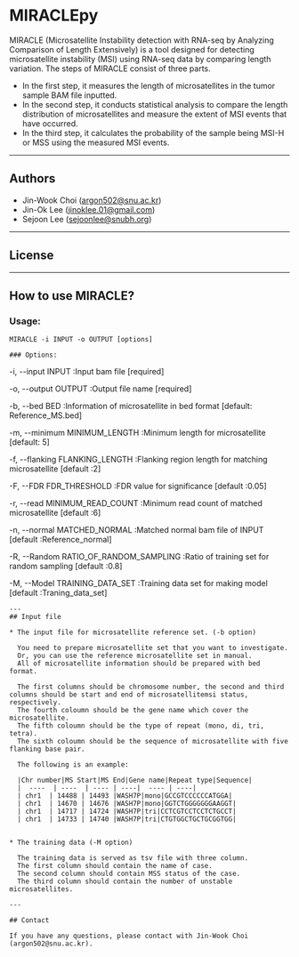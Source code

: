 # MIRACLEpy

MIRACLE (Microsatellite Instability detection with RNA-seq by Analyzing Comparison of Length Extensively) is a tool designed for detecting microsatellite instability (MSI) using RNA-seq data by comparing length variation. The steps of MIRACLE consist of three parts.
* In the first step, it measures the length of microsatellites in the tumor sample BAM file inputted.
* In the second step, it conducts statistical analysis to compare the length distribution of microsatellites and measure the extent of MSI events that have occurred.
* In the third step, it calculates the probability of the sample being MSI-H or MSS using the measured MSI events.

---

## Authors
  * Jin-Wook Choi (argon502@snu.ac.kr)
  * Jin-Ok Lee (jinoklee.01@gmail.com)
  * Sejoon Lee (sejoonlee@snubh.org)
 
 ---
## License

---
## How to use MIRACLE?

### Usage:   
    MIRACLE -i INPUT -o OUTPUT [options]
```
### Options:
  ```
-i, --input INPUT                     :Input bam file [required]

-o, --output OUTPUT                   :Output file name [required]

-b, --bed BED                         :Information of microsatellite in bed format [default: Reference_MS.bed]

-m, --minimum MINIMUM_LENGTH          :Minimum length for microsatellite [default: 5]

-f, --flanking FLANKING_LENGTH        :Flanking region length for matching microsatellite [default :2]

-F, --FDR FDR_THRESHOLD               :FDR value for significance [default :0.05]

-r, --read MINIMUM_READ_COUNT         :Minimum read count of matched microsatellite [default :6]

-n, --normal MATCHED_NORMAL           :Matched normal bam file of INPUT [default :Reference_normal]

-R, --Random RATIO_OF_RANDOM_SAMPLING :Ratio of training set for random sampling [default :0.8]

-M, --Model TRAINING_DATA_SET         :Training data set for making model [default :Traning_data_set]

  ```
---
## Input file

  * The input file for microsatellite reference set. (-b option)
    
    You need to prepare microsatellite set that you want to investigate.
    Or, you can use the reference microsatellite set in manual.
    All of microsatellite information should be prepared with bed format.

    The first columns should be chromosome number, the second and third columns should be start and end of microsatellitemsi status, respectively.
    The fourth coloumn should be the gene name which cover the microsatellite.
    The fifth coloumn should be the type of repeat (mono, di, tri, tetra).
    The sixth coloumn should be the sequence of microsatellite with five flanking base pair.
       
    The following is an example:
       
    |Chr number|MS Start|MS End|Gene name|Repeat type|Sequence|
    |  ----  | ----  | ---- | ----|  ---- | ----|
    | chr1  | 14488 | 14493 |WASH7P|mono|GCCGTCCCCCCATGGA|
    | chr1  | 14670 | 14676 |WASH7P|mono|GGTCTGGGGGGGAAGGT|
    | chr1  | 14717 | 14724 |WASH7P|tri|CCTCGTCCTCCTCTGCCT|
    | chr1  | 14733 | 14740 |WASH7P|tri|CTGTGGCTGCTGCGGTGG|


  * The training data (-M option)
  
    The training data is served as tsv file with three column.
    The first column should contain the name of case.
    The second column should contain MSS status of the case.
    The third column should contain the number of unstable microsatellites.
 
---

## Contact

If you have any questions, please contact with Jin-Wook Choi (argon502@snu.ac.kr).
